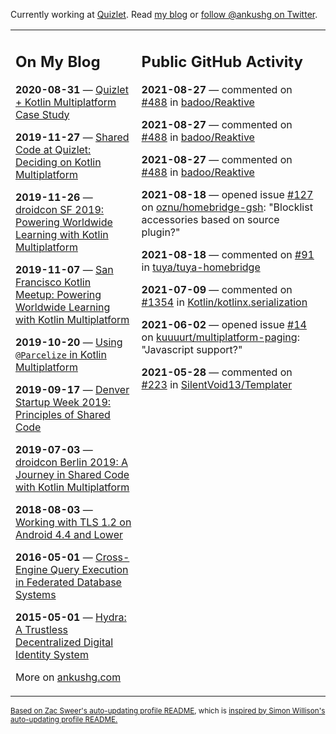 Currently working at [Quizlet](https://quizlet.com/). Read [my blog](https://ankushg.com/) or [follow @ankushg on Twitter](https://twitter.com/ankushg).

<table><tr><td valign="top" width="40%">

## On My Blog
<!-- blog starts -->
**2020-08-31** — [Quizlet + Kotlin Multiplatform Case Study](https://ankushg.com/posts/quizlet-kotlin-multiplatform-case-study/)

**2019-11-27** — [Shared Code at Quizlet: Deciding on Kotlin Multiplatform](https://ankushg.com/posts/shared-code-kotlin-multiplatform/)

**2019-11-26** — [droidcon SF 2019: Powering Worldwide Learning with Kotlin Multiplatform](https://ankushg.com/speaking/droidcon-sf-2019)

**2019-11-07** — [San Francisco Kotlin Meetup: Powering Worldwide Learning with Kotlin Multiplatform](https://ankushg.com/speaking/sf-kotlin-meetup-2019)

**2019-10-20** — [Using `@Parcelize` in Kotlin Multiplatform](https://ankushg.com/posts/multiplatform-parcelize/)

**2019-09-17** — [Denver Startup Week 2019: Principles of Shared Code](https://ankushg.com/speaking/denver-startup-week-2019)

**2019-07-03** — [droidcon Berlin 2019: A Journey in Shared Code with Kotlin Multiplatform](https://ankushg.com/speaking/droidcon-berlin-2019)

**2018-08-03** — [Working with TLS 1.2 on Android 4.4 and Lower](https://ankushg.com/posts/tls-1.2-on-android/)

**2016-05-01** — [Cross-Engine Query Execution in Federated Database Systems](https://ankushg.com/projects/thesis)

**2015-05-01** — [Hydra: A Trustless Decentralized Digital Identity System](https://ankushg.com/projects/hydra)
<!-- blog ends -->
More on [ankushg.com](https://ankushg.com/)
</td><td valign="top" width="60%">

## Public GitHub Activity
<!-- githubActivity starts -->
**2021-08-27** — commented on [#488](https://github.com/badoo/Reaktive/issues/488#issuecomment-907542746) in [badoo/Reaktive](https://api.github.com/repos/badoo/Reaktive)

**2021-08-27** — commented on [#488](https://github.com/badoo/Reaktive/issues/488#issuecomment-907539354) in [badoo/Reaktive](https://api.github.com/repos/badoo/Reaktive)

**2021-08-27** — commented on [#488](https://github.com/badoo/Reaktive/issues/488#issuecomment-907535688) in [badoo/Reaktive](https://api.github.com/repos/badoo/Reaktive)

**2021-08-18** — opened issue [#127](https://github.com/oznu/homebridge-gsh/issues/127) on [oznu/homebridge-gsh](https://api.github.com/repos/oznu/homebridge-gsh): "Blocklist accessories based on source plugin?"

**2021-08-18** — commented on [#91](https://github.com/tuya/tuya-homebridge/issues/91#issuecomment-901645348) in [tuya/tuya-homebridge](https://api.github.com/repos/tuya/tuya-homebridge)

**2021-07-09** — commented on [#1354](https://github.com/Kotlin/kotlinx.serialization/pull/1354#issuecomment-877498522) in [Kotlin/kotlinx.serialization](https://api.github.com/repos/Kotlin/kotlinx.serialization)

**2021-06-02** — opened issue [#14](https://github.com/kuuuurt/multiplatform-paging/issues/14) on [kuuuurt/multiplatform-paging](https://api.github.com/repos/kuuuurt/multiplatform-paging): "Javascript support?"

**2021-05-28** — commented on [#223](https://github.com/SilentVoid13/Templater/issues/223#issuecomment-850204698) in [SilentVoid13/Templater](https://api.github.com/repos/SilentVoid13/Templater)
<!-- githubActivity ends -->
</td></tr></table>

<sub><a href="https://github.com/ZacSweers/ZacSweers">Based on Zac Sweer's auto-updating profile README</a>, which is <a href="https://simonwillison.net/2020/Jul/10/self-updating-profile-readme/">inspired by Simon Willison's auto-updating profile README.</a></sub>